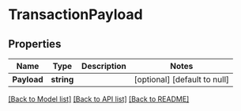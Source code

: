 # TransactionPayload

## Properties
Name | Type | Description | Notes
------------ | ------------- | ------------- | -------------
**Payload** | **string** |  | [optional] [default to null]

[[Back to Model list]](../README.md#documentation-for-models) [[Back to API list]](../README.md#documentation-for-api-endpoints) [[Back to README]](../README.md)


